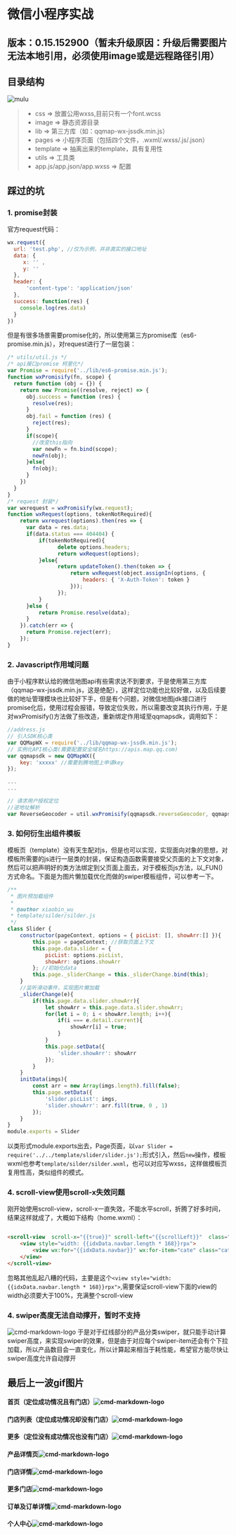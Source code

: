 # 微信小程序实战

## 版本：0.15.152900（暂未升级原因：升级后需要图片无法本地引用，必须使用image或是远程路径引用）

## 目录结构
![mulu](git-image/mulu.png)
> * css => 放置公用wxss,目前只有一个font.wcss
> * image => 静态资源目录
> * lib => 第三方库（如：qqmap-wx-jssdk.min.js）
> * pages => 小程序页面（包括四个文件，.wxml/.wxss/.js/.json）
> * template => 抽离出来的template，具有复用性
> * utils => 工具类
> * app.js/app.json/app.wxss => 配置


## 踩过的坑

### 1. promise封装
官方request代码： 
```javascript
wx.request({
  url: 'test.php', //仅为示例，并非真实的接口地址
  data: {
     x: '' ,
     y: ''
  },
  header: {
      'content-type': 'application/json'
  },
  success: function(res) {
    console.log(res.data)
  }
})
```
但是有很多场景需要promise化的，所以使用第三方promise库（es6-promise.min.js），对request进行了一层包装： 
```javascript
/* utils/util.js */
/* api接口promise 柯里化*/
var Promise = require('../lib/es6-promise.min.js'); 
function wxPromisify(fn, scope) {  
  return function (obj = {}) {    
    return new Promise((resolve, reject) => {      
      obj.success = function (res) {        
        resolve(res);      
      }      
      obj.fail = function (res) {        
        reject(res);      
      }
      if(scope){
        //改变this指向
        var newFn = fn.bind(scope);
        newFn(obj);
      }else{
        fn(obj);
      }      
    })  
  }
}
/* request 封装*/
var wxrequest = wxPromisify(wx.request);
function wxRequest(options, tokenNotRequired){
    return wxrequest(options).then(res => {
      var data = res.data;
      if(data.status === 404404) {
          if(tokenNotRequired){
                delete options.headers;
                return wxRequest(options);
          }else{
                return updateToken().then(token => {
                    return wxRequest(object.assignIn(options, {
                        headers: { 'X-Auth-Token': token }
                    }));
                });
          }
      }else {
          return Promise.resolve(data);
      }
    }).catch(err => {
      return Promise.reject(err);
    });
}
```
### 2. Javascript作用域问题
由于小程序默认给的微信地图api有些需求达不到要求，于是使用第三方库（qqmap-wx-jssdk.min.js，这是绝配），这样定位功能也比较好做，以及后续要做的地址管理模块也比较好下手，但是有个问题，对微信地图jdk接口进行promise化后，使用过程会报错，导致定位失败，所以需要改变其执行作用，于是对wxPromisify()方法做了些改造，重新绑定作用域至qqmapsdk，调用如下： 
```javascript
//address.js
// 引入SDK核心类
var QQMapWX = require('../lib/qqmap-wx-jssdk.min.js');
// 实例化API核心类(需要配置安全域名https://apis.map.qq.com)
var qqmapsdk = new QQMapWX({
    key: 'xxxxx' //需要到腾地图上申请key
});

...
...

// 请求用户授权定位
//逆地址解析
var ReverseGeocoder = util.wxPromisify(qqmapsdk.reverseGeocoder, qqmapsdk); //需改变作用域

```

### 3. 如何衍生出组件模板
模板页（template）没有天生配对js，但是也可以实现，实现面向对象的思想，对模板所需要的js进行一层类的封装，保证构造函数需要接受父页面的上下文对象，然后可以把声明好的类方法绑定到父页面上面去，对于模板页js方法，以_FUN()方式命名。下面是为图片懒加载优化而做的swiper模板组件，可以参考一下。 
```javascript
/**
 * 图片预加载组件
 *
 * @author xiaobin_wu
 * template/silder/silder.js
 */
class Slider {
    constructor(pageContext, options = { picList: [], showArr:[] }){
        this.page = pageContext; //获取页面上下文
        this.page.data.slider = {
            picList: options.picList,
            showArr: options.showArr
        }; //初始化data
        this.page._sliderChange = this._sliderChange.bind(this);
    }
    //监听滑动事件，实现图片懒加载
    _sliderChange(e){
        if(this.page.data.slider.showArr){
            let showArr = this.page.data.slider.showArr;
            for(let i = 0; i < showArr.length; i++){
                if(i === e.detail.current){
                    showArr[i] = true;
                }
            }
            this.page.setData({
                'slider.showArr': showArr
            });
        }
    }
    initData(imgs){
        const arr = new Array(imgs.length).fill(false);
        this.page.setData({
            'slider.picList': imgs,
            'slider.showArr': arr.fill(true, 0 , 1)
        });
    }
}
module.exports = Slider

```
以类形式module.exports出去，Page页面，以`var Slider = require('../../template/slider/slider.js');`形式引入，然后`new`操作，模板wxml也参考`template/silder/silder.wxml`，也可以对应写wxss，这样做模板页复用性高，类似组件的模式。

### 4. scroll-view使用scroll-x失效问题
刚开始使用scroll-view，scroll-x一直失效，不能水平scroll，折腾了好多时间，结果这样就成了，大概如下结构（home.wxml）：
```html

<scroll-view  scroll-x="{{true}}" scroll-left="{{scrollLeft}}"  class="scroll-bar" style="width:100%;" >
    <view style="width: {{idxData.navbar.length * 168}}rpx">
        <view wx:for="{{idxData.navbar}}" wx:for-item="cate" class="cate-item {{index == currentIndex ? 'active' : ''}}" data-id="{{cate.nav_id}}" data-index="{{index}}" bindtap="cateClick">{{cate.nav_name}}</view>
    </view>
</scroll-view>

```
忽略其他乱起八糟的代码，主要是这个`<view style="width: {{idxData.navbar.length * 168}}rpx">`,需要保证scroll-view下面的view的width必须要大于100%，充满整个scroll-view

### 4. swiper高度无法自动撑开，暂时不支持
![cmd-markdown-logo](git-image/swiper.png) 于是对于红线部分的产品分类swiper，就只能手动计算swiper高度，来实现swiper的效果，但是由于对应每个swiper-item还会有个下拉加载，所以产品数目会一直变化，所以计算起来相当于耗性能，希望官方能尽快让swiper高度允许自动撑开



## 最后上一波gif图片

#### 首页（定位成功情况且有门店）![cmd-markdown-logo](git-image/1.gif)
#### 门店列表（定位成功情况却没有门店）![cmd-markdown-logo](git-image/7.gif)
#### 更多（定位没有成功情况也没有门店）![cmd-markdown-logo](git-image/8.gif)
#### 产品详情页![cmd-markdown-logo](git-image/2.gif)
#### 门店详情![cmd-markdown-logo](git-image/3.gif)
#### 更多门店![cmd-markdown-logo](git-image/4.gif)
#### 订单及订单详情![cmd-markdown-logo](git-image/5.gif)
#### 个人中心![cmd-markdown-logo](git-image/6.gif)